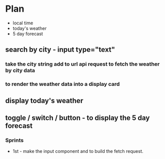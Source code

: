 # Plan

* local time
* today's weather
* 5 day forecast

## search by city - input type="text"
### take the city string add to url api request to fetch the weather by city data
### to render the weather data into a display card

## display today's weather

## toggle / switch / button - to display the 5 day forecast


### Sprints
* 1st - make the input component and to build the fetch request.